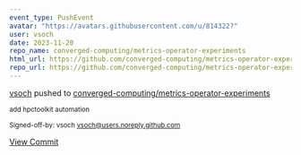 ```yaml
---
event_type: PushEvent
avatar: "https://avatars.githubusercontent.com/u/814322?"
user: vsoch
date: 2023-11-20
repo_name: converged-computing/metrics-operator-experiments
html_url: https://github.com/converged-computing/metrics-operator-experiments/commit/77b8c351c02743bd8f0c147d56940667f5dc7363
repo_url: https://github.com/converged-computing/metrics-operator-experiments
---
```


<a href='https://github.com/vsoch' target='_blank'>vsoch</a> pushed to <a href='https://github.com/converged-computing/metrics-operator-experiments' target='_blank'>converged-computing/metrics-operator-experiments</a>

<small>add hpctoolkit automation

Signed-off-by: vsoch <vsoch@users.noreply.github.com></small>

<a href='https://github.com/converged-computing/metrics-operator-experiments/commit/77b8c351c02743bd8f0c147d56940667f5dc7363' target='_blank'>View Commit</a>